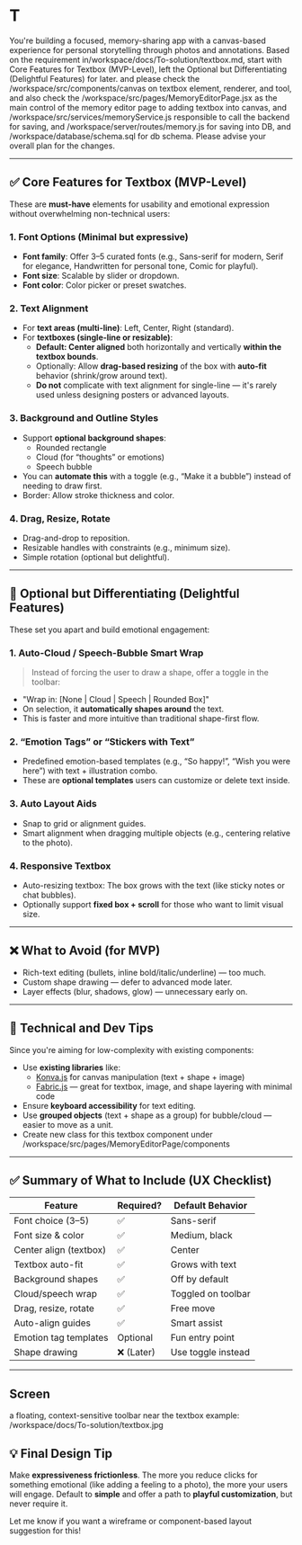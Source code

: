 # T

You're building a focused, memory-sharing app with a canvas-based experience for personal storytelling through photos and annotations.
Based on the requirement in/workspace/docs/To-solution/textbox.md, start with Core Features for Textbox (MVP-Level), left the Optional but Differentiating (Delightful Features) for later. and please check the /workspace/src/components/canvas on textbox element, renderer, and tool, and also check the /workspace/src/pages/MemoryEditorPage.jsx as the main control of the memory editor page to adding textbox into canvas, and /workspace/src/services/memoryService.js responsible to call the backend for saving, and /workspace/server/routes/memory.js for saving into DB, and /workspace/database/schema.sql for db schema. Please advise your overall plan for the changes.

---

## ✅ **Core Features for Textbox (MVP-Level)**

These are **must-have** elements for usability and emotional expression without overwhelming non-technical users:

### 1. **Font Options (Minimal but expressive)**

- **Font family**: Offer 3–5 curated fonts (e.g., Sans-serif for modern, Serif for elegance, Handwritten for personal tone, Comic for playful).
- **Font size**: Scalable by slider or dropdown.
- **Font color**: Color picker or preset swatches.

### 2. **Text Alignment**

- For **text areas (multi-line)**: Left, Center, Right (standard).
- For **textboxes (single-line or resizable)**:
  - **Default: Center aligned** both horizontally and vertically **within the textbox bounds**.
  - Optionally: Allow **drag-based resizing** of the box with **auto-fit** behavior (shrink/grow around text).
  - **Do not** complicate with text alignment for single-line — it's rarely used unless designing posters or advanced layouts.

### 3. **Background and Outline Styles**

- Support **optional background shapes**:
  - Rounded rectangle
  - Cloud (for “thoughts” or emotions)
  - Speech bubble
- You can **automate this** with a toggle (e.g., “Make it a bubble”) instead of needing to draw first.
- Border: Allow stroke thickness and color.

### 4. **Drag, Resize, Rotate**

- Drag-and-drop to reposition.
- Resizable handles with constraints (e.g., minimum size).
- Simple rotation (optional but delightful).

---

## 🎨 **Optional but Differentiating (Delightful Features)**

These set you apart and build emotional engagement:

### 1. **Auto-Cloud / Speech-Bubble Smart Wrap**

> Instead of forcing the user to draw a shape, offer a toggle in the toolbar:

- "Wrap in: [None | Cloud | Speech | Rounded Box]"
- On selection, it **automatically shapes around** the text.
- This is faster and more intuitive than traditional shape-first flow.

### 2. **“Emotion Tags” or “Stickers with Text”**

- Predefined emotion-based templates (e.g., “So happy!”, “Wish you were here”) with text + illustration combo.
- These are **optional templates** users can customize or delete text inside.

### 3. **Auto Layout Aids**

- Snap to grid or alignment guides.
- Smart alignment when dragging multiple objects (e.g., centering relative to the photo).

### 4. **Responsive Textbox**

- Auto-resizing textbox: The box grows with the text (like sticky notes or chat bubbles).
- Optionally support **fixed box + scroll** for those who want to limit visual size.

---

## ❌ What to **Avoid** (for MVP)

- Rich-text editing (bullets, inline bold/italic/underline) — too much.
- Custom shape drawing — defer to advanced mode later.
- Layer effects (blur, shadows, glow) — unnecessary early on.

---

## 🧠 Technical and Dev Tips

Since you're aiming for low-complexity with existing components:

- Use **existing libraries** like:
  - [Konva.js](https://konvajs.org/) for canvas manipulation (text + shape + image)
  - [Fabric.js](http://fabricjs.com/) — great for textbox, image, and shape layering with minimal code
- Ensure **keyboard accessibility** for text editing.
- Use **grouped objects** (text + shape as a group) for bubble/cloud — easier to move as a unit.
- Create new class for this textbox component under /workspace/src/pages/MemoryEditorPage/components

---

## ✅ Summary of What to Include (UX Checklist)

| Feature                | Required?  | Default Behavior   |
| ---------------------- | ---------- | ------------------ |
| Font choice (3–5)      | ✅         | Sans-serif         |
| Font size & color      | ✅         | Medium, black      |
| Center align (textbox) | ✅         | Center             |
| Textbox auto-fit       | ✅         | Grows with text    |
| Background shapes      | ✅         | Off by default     |
| Cloud/speech wrap      | ✅         | Toggled on toolbar |
| Drag, resize, rotate   | ✅         | Free move          |
| Auto-align guides      | ✅         | Smart assist       |
| Emotion tag templates  | Optional   | Fun entry point    |
| Shape drawing          | ❌ (Later) | Use toggle instead |

---

## Screen

a floating, context-sensitive toolbar near the textbox
example: /workspace/docs/To-solution/textbox.jpg

## 💡 Final Design Tip

Make **expressiveness frictionless**. The more you reduce clicks for something emotional (like adding a feeling to a photo), the more your users will engage. Default to **simple** and offer a path to **playful customization**, but never require it.

Let me know if you want a wireframe or component-based layout suggestion for this!
